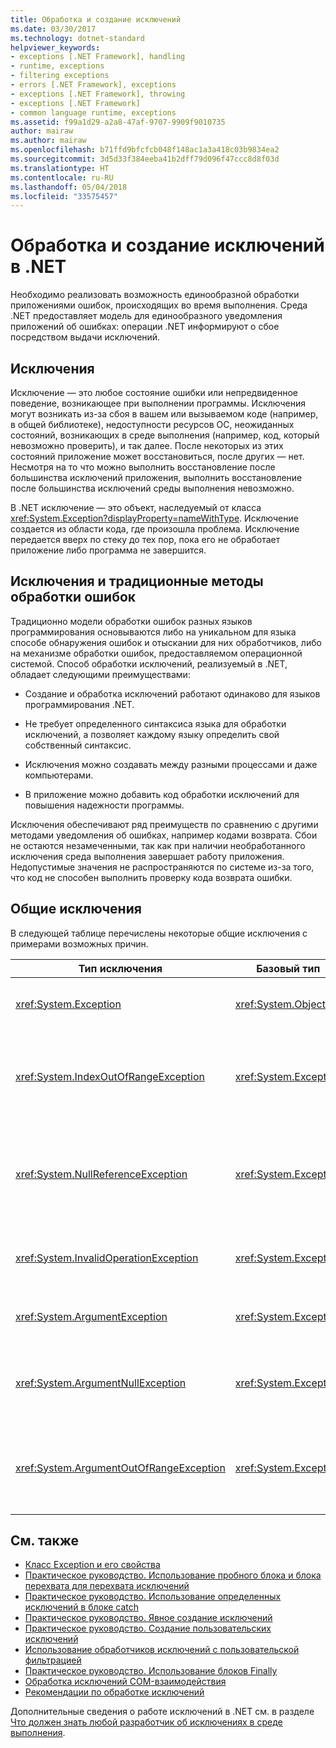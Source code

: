 ```yaml
---
title: Обработка и создание исключений
ms.date: 03/30/2017
ms.technology: dotnet-standard
helpviewer_keywords:
- exceptions [.NET Framework], handling
- runtime, exceptions
- filtering exceptions
- errors [.NET Framework], exceptions
- exceptions [.NET Framework], throwing
- exceptions [.NET Framework]
- common language runtime, exceptions
ms.assetid: f99a1d29-a2a8-47af-9707-9909f9010735
author: mairaw
ms.author: mairaw
ms.openlocfilehash: b71ffd9bfcfcb048f148ac1a3a418c03b9834ea2
ms.sourcegitcommit: 3d5d33f384eeba41b2dff79d096f47ccc8d8f03d
ms.translationtype: HT
ms.contentlocale: ru-RU
ms.lasthandoff: 05/04/2018
ms.locfileid: "33575457"
---
```

# <a name="handling-and-throwing-exceptions-in-net"></a>Обработка и создание исключений в .NET

Необходимо реализовать возможность единообразной обработки приложениями ошибок, происходящих во время выполнения. Среда .NET предоставляет модель для единообразного уведомления приложений об ошибках: операции .NET информируют о сбое посредством выдачи исключений.

## <a name="exceptions"></a>Исключения

Исключение — это любое состояние ошибки или непредвиденное поведение, возникающее при выполнении программы. Исключения могут возникать из-за сбоя в вашем или вызываемом коде (например, в общей библиотеке), недоступности ресурсов ОС, неожиданных состояний, возникающих в среде выполнения (например, код, который невозможно проверить), и так далее. После некоторых из этих состояний приложение может восстановиться, после других — нет. Несмотря на то что можно выполнить восстановление после большинства исключений приложения, выполнить восстановление после большинства исключений среды выполнения невозможно.

В .NET исключение — это объект, наследуемый от класса <xref:System.Exception?displayProperty=nameWithType>. Исключение создается из области кода, где произошла проблема. Исключение передается вверх по стеку до тех пор, пока его не обработает приложение либо программа не завершится.

## <a name="exceptions-vs-traditional-error-handling-methods"></a>Исключения и традиционные методы обработки ошибок

Традиционно модели обработки ошибок разных языков программирования основываются либо на уникальном для языка способе обнаружения ошибок и отыскании для них обработчиков, либо на механизме обработки ошибок, предоставляемом операционной системой. Способ обработки исключений, реализуемый в .NET, обладает следующими преимуществами:

- Создание и обработка исключений работают одинаково для языков программирования .NET.

- Не требует определенного синтаксиса языка для обработки исключений, а позволяет каждому языку определить свой собственный синтаксис.

- Исключения можно создавать между разными процессами и даже компьютерами.

- В приложение можно добавить код обработки исключений для повышения надежности программы.

Исключения обеспечивают ряд преимуществ по сравнению с другими методами уведомления об ошибках, например кодами возврата. Сбои не остаются незамеченными, так как при наличии необработанного исключения среда выполнения завершает работу приложения. Недопустимые значения не распространяются по системе из-за того, что код не способен выполнить проверку кода возврата ошибки. 

## <a name="common-exceptions"></a>Общие исключения

В следующей таблице перечислены некоторые общие исключения с примерами возможных причин.

| Тип исключения | Базовый тип | Описание: | Пример |
| -------------- | --------- | ----------- | ------- |
| <xref:System.Exception> | <xref:System.Object> | Базовый класс для всех исключений. | Отсутствует (используйте производный класс этого исключения). |
| <xref:System.IndexOutOfRangeException> | <xref:System.Exception> | Вызывается средой выполнения только при неправильной индексации массива. | Индексирование массива вне допустимого диапазона: `arr[arr.Length+1]` |
| <xref:System.NullReferenceException> | <xref:System.Exception> | Вызывается средой выполнения только в том случае, если имеется ссылка на пустой объект. | `object o = null; o.ToString();` |
| <xref:System.InvalidOperationException> | <xref:System.Exception> | Вызывается методами в недопустимом состоянии. | Вызов `Enumerator.GetNext()` после удаления элемента из базовой коллекции. |
| <xref:System.ArgumentException> | <xref:System.Exception> | Базовый класс для всех исключений аргументов. | Отсутствует (используйте производный класс этого исключения). |
| <xref:System.ArgumentNullException> | <xref:System.Exception> | Вызывается методами, которые не допускают пустой аргумент. | `String s = null; "Calculate".IndexOf (s);` |
| <xref:System.ArgumentOutOfRangeException> | <xref:System.Exception> | Вызывается методами, проверяющими попадание аргументов в заданный диапазон. | `String s = "string"; s.Substring(s.Length+1);` |

## <a name="see-also"></a>См. также

* [Класс Exception и его свойства](exception-class-and-properties.md)
* [Практическое руководство. Использование пробного блока и блока перехвата для перехвата исключений](how-to-use-the-try-catch-block-to-catch-exceptions.md)
* [Практическое руководство. Использование определенных исключений в блоке catch](how-to-use-specific-exceptions-in-a-catch-block.md)
* [Практическое руководство. Явное создание исключений](how-to-explicitly-throw-exceptions.md)
* [Практическое руководство. Создание пользовательских исключений](how-to-create-user-defined-exceptions.md)
* [Использование обработчиков исключений с пользовательской фильтрацией](using-user-filtered-exception-handlers.md)
* [Практическое руководство. Использование блоков Finally](how-to-use-finally-blocks.md)
* [Обработка исключений COM-взаимодействия](handling-com-interop-exceptions.md)
* [Рекомендации по обработке исключений](best-practices-for-exceptions.md)

Дополнительные сведения о работе исключений в .NET см. в разделе [Что должен знать любой разработчик об исключениях в среде выполнения](https://github.com/dotnet/coreclr/blob/master/Documentation/botr/exceptions.md).
